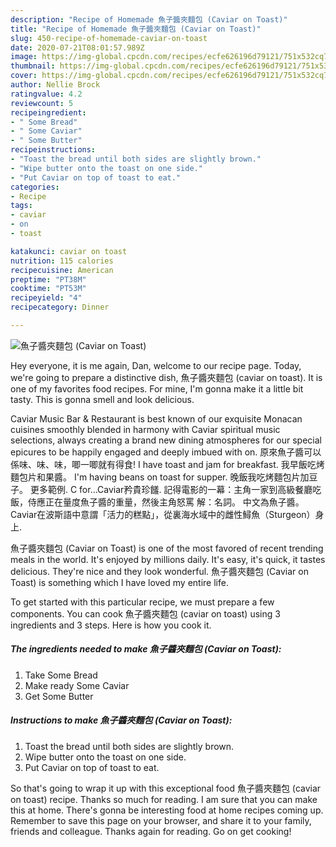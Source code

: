```yaml
---
description: "Recipe of Homemade 魚子醬夾麵包 (Caviar on Toast)"
title: "Recipe of Homemade 魚子醬夾麵包 (Caviar on Toast)"
slug: 450-recipe-of-homemade-caviar-on-toast
date: 2020-07-21T08:01:57.989Z
image: https://img-global.cpcdn.com/recipes/ecfe626196d79121/751x532cq70/魚子醬夾麵包-caviar-on-toast-recipe-main-photo.jpg
thumbnail: https://img-global.cpcdn.com/recipes/ecfe626196d79121/751x532cq70/魚子醬夾麵包-caviar-on-toast-recipe-main-photo.jpg
cover: https://img-global.cpcdn.com/recipes/ecfe626196d79121/751x532cq70/魚子醬夾麵包-caviar-on-toast-recipe-main-photo.jpg
author: Nellie Brock
ratingvalue: 4.2
reviewcount: 5
recipeingredient:
- " Some Bread"
- " Some Caviar"
- " Some Butter"
recipeinstructions:
- "Toast the bread until both sides are slightly brown."
- "Wipe butter onto the toast on one side."
- "Put Caviar on top of toast to eat."
categories:
- Recipe
tags:
- caviar
- on
- toast

katakunci: caviar on toast 
nutrition: 115 calories
recipecuisine: American
preptime: "PT38M"
cooktime: "PT53M"
recipeyield: "4"
recipecategory: Dinner

---
```



![魚子醬夾麵包 (Caviar on Toast)](https://img-global.cpcdn.com/recipes/ecfe626196d79121/751x532cq70/魚子醬夾麵包-caviar-on-toast-recipe-main-photo.jpg)

Hey everyone, it is me again, Dan, welcome to our recipe page. Today, we're going to prepare a distinctive dish, 魚子醬夾麵包 (caviar on toast). It is one of my favorites food recipes. For mine, I'm gonna make it a little bit tasty. This is gonna smell and look delicious.

Caviar Music Bar &amp; Restaurant is best known of our exquisite Monacan cuisines smoothly blended in harmony with Caviar spiritual music selections, always creating a brand new dining atmospheres for our special epicures to be happily engaged and deeply imbued with on. 原來魚子醬可以係味、味、味，唧一唧就有得食! I have toast and jam for breakfast. 我早飯吃烤麵包片和果醬。 I&#39;m having beans on toast for supper. 晚飯我吃烤麵包片加豆子。 更多範例. C for…Caviar矜貴珍饈. 記得電影的一幕：主角一家到高級餐廳吃飯，侍應正在量度魚子醬的重量，然後主角怒罵 解：名詞。 中文為魚子醬。 Caviar在波斯語中意謂「活力的糕點」，從裏海水域中的雌性鱘魚（Sturgeon）身上.

魚子醬夾麵包 (Caviar on Toast) is one of the most favored of recent trending meals in the world. It's enjoyed by millions daily. It's easy, it's quick, it tastes delicious. They're nice and they look wonderful. 魚子醬夾麵包 (Caviar on Toast) is something which I have loved my entire life.


To get started with this particular recipe, we must prepare a few components. You can cook 魚子醬夾麵包 (caviar on toast) using 3 ingredients and 3 steps. Here is how you cook it.

<!--inarticleads1-->

##### The ingredients needed to make 魚子醬夾麵包 (Caviar on Toast):

1. Take  Some Bread
1. Make ready  Some Caviar
1. Get  Some Butter




<!--inarticleads2-->

##### Instructions to make 魚子醬夾麵包 (Caviar on Toast):

1. Toast the bread until both sides are slightly brown.
1. Wipe butter onto the toast on one side.
1. Put Caviar on top of toast to eat.




So that's going to wrap it up with this exceptional food 魚子醬夾麵包 (caviar on toast) recipe. Thanks so much for reading. I am sure that you can make this at home. There's gonna be interesting food at home recipes coming up. Remember to save this page on your browser, and share it to your family, friends and colleague. Thanks again for reading. Go on get cooking!

